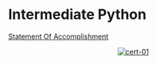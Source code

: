 # Intermediate Python

[Statement Of Accomplishment](https://www.datacamp.com/statement-of-accomplishment/course/fdd054c2e13ef5cd99ebfca449232c436be045d1)

 <p align='center'>
  <a href="#">
    <img src='https://github.com/mohd-faizy/DataScience-With-Python/blob/main/_Certificates/%5BCert%5D_02_Intermediate_Python.jpg?raw=true' alt="cert-01">
  </a>
</p>
